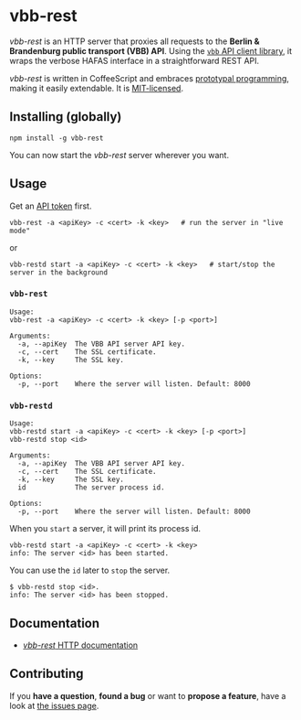 # vbb-rest

*vbb-rest* is an HTTP server that proxies all requests to the **Berlin & Brandenburg public transport (VBB) API**. Using the [`vbb` API client library](https://github.com/derhuerst/vbb), it wraps the verbose HAFAS interface in a straightforward REST API.

*vbb-rest* is written in CoffeeScript and embraces [prototypal programming](http://davidwalsh.name/javascript-objects-deconstruction#simpler-object-object), making it easily extendable. It is [MIT-licensed](LICENSE).



## Installing (globally)

```shell
npm install -g vbb-rest
```

You can now start the *vbb-rest* server wherever you want.



## Usage

Get an [API token](http://www.vbb.de/de/article/webservices/schnittstellen-fuer-webentwickler/5070.html#testserver) first.

```shell
vbb-rest -a <apiKey> -c <cert> -k <key>   # run the server in "live mode"
```

or

```shell
vbb-restd start -a <apiKey> -c <cert> -k <key>   # start/stop the server in the background
```


### `vbb-rest`

```
Usage:
vbb-rest -a <apiKey> -c <cert> -k <key> [-p <port>]

Arguments:
  -a, --apiKey  The VBB API server API key.
  -c, --cert    The SSL certificate.
  -k, --key     The SSL key.

Options:
  -p, --port    Where the server will listen. Default: 8000
```


### `vbb-restd`

```
Usage:
vbb-restd start -a <apiKey> -c <cert> -k <key> [-p <port>]
vbb-restd stop <id>

Arguments:
  -a, --apiKey  The VBB API server API key.
  -c, --cert    The SSL certificate.
  -k, --key     The SSL key.
  id            The server process id.

Options:
  -p, --port    Where the server will listen. Default: 8000
```

When you `start` a server, it will print its process id.

```shell
vbb-restd start -a <apiKey> -c <cert> -k <key>
info: The server <id> has been started.
```

You can use the `id` later to `stop` the server.

```shell
$ vbb-restd stop <id>.
info: The server <id> has been stopped.
```



## Documentation

- [*vbb-rest* HTTP documentation](docs/index.md)



## Contributing

If you **have a question**, **found a bug** or want to **propose a feature**, have a look at [the issues page](https://github.com/derhuerst/vbb-rest/issues).
